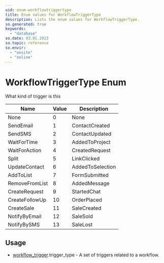 ```yaml
---
uid: enum-workflowtriggertype
title: Enum values for WorkflowTriggerType
description: Lists the enum values for WorkflowTriggerType.
so.generated: true
keywords:
  - "database"
so.date: 03.01.2023
so.topic: reference
so.envir:
  - "onsite"
  - "online"
---
```


# WorkflowTriggerType Enum

What kind of trigger is this

| Name | Value | Description |
|------|-------|-------------|
|None|0|None|
|SendEmail|1|ContactCreated|
|SendSMS|2|ContactUpdated|
|WaitForTime|3|AddedToProject|
|WaitForAction|4|CreatedRequest|
|Split|5|LinkClicked|
|UpdateContact|6|AddedToSelection|
|AddToList|7|FormSubmitted|
|RemoveFromList|8|AddedMessage|
|CreateRequest|9|StartedChat|
|CreateFollowUp|10|OrderPlaced|
|CreateSale|11|SaleCreated|
|NotifyByEmail|12|SaleSold|
|NotifyBySMS|13|SaleLost|

## Usage

* [workflow_trigger](../workflow-trigger.md).trigger_type - A set of triggers related to a workflow.
